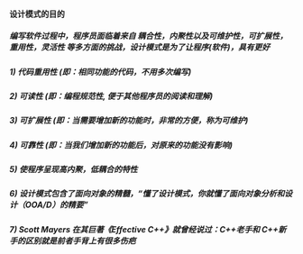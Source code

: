 #### 设计模式的目的
##### 编写软件过程中，程序员面临着来自 耦合性，内聚性以及可维护性，可扩展性，重用性，灵活性 等多方面的挑战，设计模式是为了让程序(软件)，具有更好
##### 1)  代码重用性 (即：相同功能的代码，不用多次编写)
##### 2)  可读性 (即：编程规范性,  便于其他程序员的阅读和理解)
##### 3)  可扩展性 (即：当需要增加新的功能时，非常的方便，称为可维护)
##### 4)  可靠性 (即：当我们增加新的功能后，对原来的功能没有影响)
##### 5)  使程序呈现高内聚，低耦合的特性     
##### 6)  设计模式包含了面向对象的精髓，“懂了设计模式，你就懂了面向对象分析和设计（OOA/D）的精要”
##### 7)  Scott Mayers 在其巨著《Effective C++》就曾经说过：C++老手和 C++新手的区别就是前者手背上有很多伤疤     